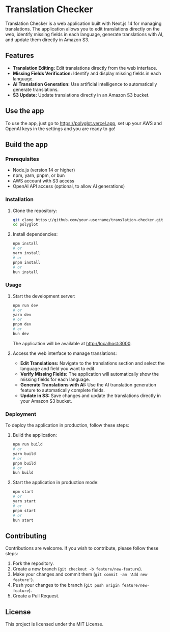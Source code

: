 # Translation Checker

Translation Checker is a web application built with Next.js 14 for managing translations. The application allows you to edit translations directly on the web, identify missing fields in each language, generate translations with AI, and update them directly in Amazon S3.

## Features

- **Translation Editing:** Edit translations directly from the web interface.
- **Missing Fields Verification:** Identify and display missing fields in each language.
- **AI Translation Generation:** Use artificial intelligence to automatically generate translations.
- **S3 Update:** Update translations directly in an Amazon S3 bucket.

## Use the app

To use the app, just go to https://polyglot.vercel.app, set up your AWS and OpenAI keys in the settings and you are ready to go!

## Build the app

### Prerequisites

- Node.js (version 14 or higher)
- npm, yarn, pnpm, or bun
- AWS account with S3 access
- OpenAI API access (optional, to allow AI generations)

### Installation

1. Clone the repository:

   ```bash
   git clone https://github.com/your-username/translation-checker.git
   cd polyglot
   ```

2. Install dependencies:

   ```bash
   npm install
   # or
   yarn install
   # or
   pnpm install
   # or
   bun install
   ```

### Usage

1. Start the development server:

   ```bash
   npm run dev
   # or
   yarn dev
   # or
   pnpm dev
   # or
   bun dev
   ```

   The application will be available at [http://localhost:3000](http://localhost:3000).

2. Access the web interface to manage translations:

   - **Edit Translations:** Navigate to the translations section and select the language and field you want to edit.
   - **Verify Missing Fields:** The application will automatically show the missing fields for each language.
   - **Generate Translations with AI:** Use the AI translation generation feature to automatically complete fields.
   - **Update in S3:** Save changes and update the translations directly in your Amazon S3 bucket.

### Deployment

To deploy the application in production, follow these steps:

1. Build the application:

   ```bash
   npm run build
   # or
   yarn build
   # or
   pnpm build
   # or
   bun build
   ```

2. Start the application in production mode:

   ```bash
   npm start
   # or
   yarn start
   # or
   pnpm start
   # or
   bun start
   ```

## Contributing

Contributions are welcome. If you wish to contribute, please follow these steps:

1. Fork the repository.
2. Create a new branch (`git checkout -b feature/new-feature`).
3. Make your changes and commit them (`git commit -am 'Add new feature'`).
4. Push your changes to the branch (`git push origin feature/new-feature`).
5. Create a Pull Request.

## License

This project is licensed under the MIT License.
